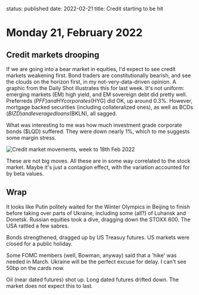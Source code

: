 status: published
date: 2022-02-21
title: Credit starting to be hit

# Monday 21, February 2022

## Credit markets drooping

If we are going into a bear market in equities, I'd expect to see credit markets weakening first.
Bond traders are constitutionally bearish, and see the clouds on the horizon first, in my not-very-data-driven opinion.
A graphic from the Daily Shot illustrates this for last week. It's not uniform: emerging markets (EM) high yield, and EM sovereign debt did pretty well.
Preferreds ($PFF) and HY corporates ($HYG) did OK, up around 0.3%. However, mortgage backed securities (including collateralized ones), as well as BCDs ($BIZD) and leveraged loans ($BKLN), all sagged.

What was interesting to me was how much investment grade corporate bonds ($LQD) suffered. They were down nearly 1%, which to me suggests some margin stress.

![Credit market movements, week to 18th Feb 2022](https://ci5.googleusercontent.com/proxy/aqN3lT0Ah2D99fi258FxM-gZE6j-2_e1ehcX-2HZQ_oLs6IcN99FGAWohpnU6aCz8BrxtC7sd0I3LHgSPjmPhuf-KZRXgOd451uGDfW2FTL8_NkLkyCi=s0-d-e1-ft#https://thedailyshot.com/wp-content/uploads/CR-Returns2202210532.png)

These are not big moves. 
All these are in some way correlated to the stock market. 
Maybe it's just a contagion effect, with the variation accounted for by beta values.


## Wrap

It looks like Putin politely waited for the Winter Olympics in Beijing to finish before taking over parts of Ukraine, including some (all?) of Luhansk and Donetsk.
Russian equities took a dive, dragging down the STOXX 600. The USA rattled a few sabres.

Bonds strengthened, dragged up by US Treasuy futures. 
US markets were closed for a public holiday.

Some FOMC members (well, Bowman, anyway) said that a 'hike' was needed in March. Ukraine will be the perfect excuse for delay. I can't see 50bp on the cards now.

Oil (near dated futures) shot up. Long dated futures drifted down.
The market does not expect this to last.

